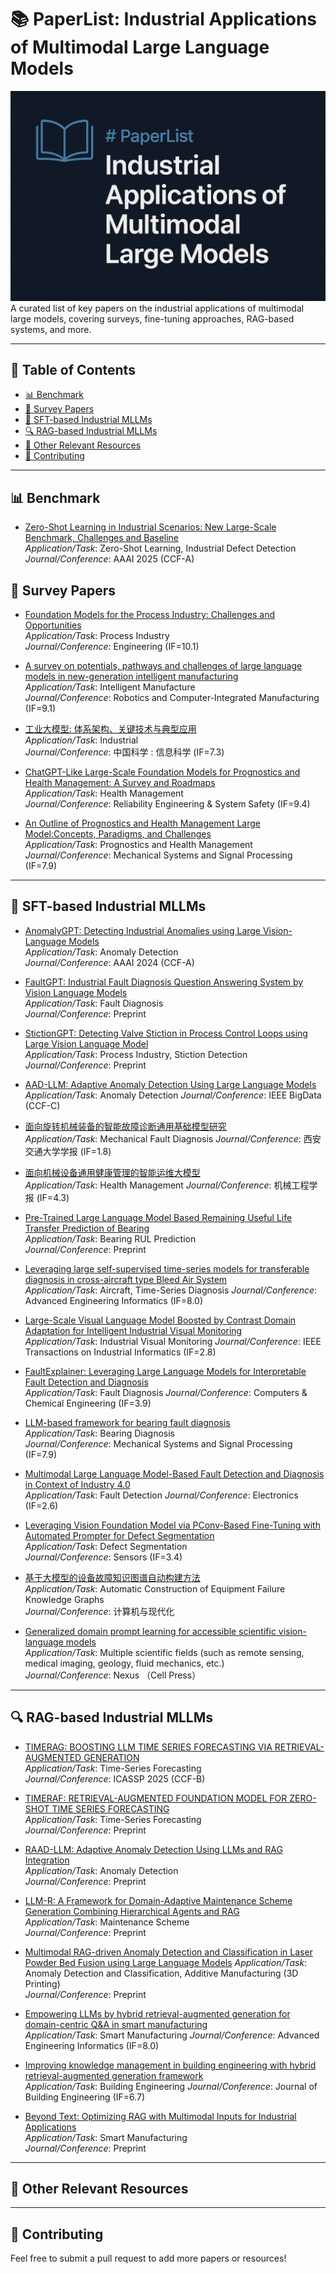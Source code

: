 # 📚 PaperList: Industrial Applications of Multimodal Large  Language Models

![Banner](cover.png)
A curated list of key papers on the industrial applications of multimodal large models, covering surveys, fine-tuning approaches, RAG-based systems, and more.

---

## 📑 Table of Contents

- [📊 Benchmark](#-benchmark)
- [📖 Survey Papers](#-survey-papers)
- [🔧 SFT-based Industrial MLLMs](#-sft-based-industrial-mllms)
- [🔍 RAG-based Industrial MLLMs](#-rag-based-industrial-mllms)
- [📌 Other Relevant Resources](#-other-relevant-resources)
- [🤝 Contributing](#-contributing)

---

## 📊 Benchmark

- [Zero-Shot Learning in Industrial Scenarios: New Large-Scale Benchmark, Challenges and Baseline](https://ojs.aaai.org/index.php/AAAI/article/view/33124)  
  *Application/Task*: Zero-Shot Learning,  Industrial Defect Detection  
  *Journal/Conference*: AAAI 2025 (CCF-A)

## 📖 Survey Papers

- [Foundation Models for the Process Industry: Challenges and Opportunities](https://www.sciencedirect.com/science/article/pii/S2095809925001766)  
  *Application/Task*: Process Industry  
  *Journal/Conference*: Engineering (IF=10.1) 
 
- [A survey on potentials, pathways and challenges of large language models in new-generation intelligent manufacturing](https://www.sciencedirect.com/science/article/pii/S0736584524001704)  
  *Application/Task*: Intelligent Manufacture  
  *Journal/Conference*: Robotics and Computer-Integrated Manufacturing (IF=9.1)  

- [工业大模型: 体系架构、关键技术与典型应用](http://scis.scichina.com/cn/2024/SSI-2024-0185.pdf)  
  *Application/Task*: Industrial  
  *Journal/Conference*: 中国科学 : 信息科学 (IF=7.3)  
  
- [ChatGPT-Like Large-Scale Foundation Models for Prognostics and Health Management: A Survey and Roadmaps](https://www.sciencedirect.com/science/article/pii/S0951832023007640)  
  *Application/Task*: Health Management  
  *Journal/Conference*: Reliability Engineering & System Safety (IF=9.4)  

- [An Outline of Prognostics and Health Management Large Model:Concepts, Paradigms, and Challenges](https://www.sciencedirect.com/science/article/pii/S088832702500384X)  
  *Application/Task*: Prognostics and Health Management  
  *Journal/Conference*: Mechanical Systems and Signal Processing (IF=7.9)  

  
---

## 🔧 SFT-based Industrial MLLMs

- [AnomalyGPT: Detecting Industrial Anomalies using Large Vision-Language Models](https://ojs.aaai.org/index.php/AAAI/article/view/27963)  
  *Application/Task*: Anomaly Detection  
  *Journal/Conference*: AAAI 2024 (CCF-A)

- [FaultGPT: Industrial Fault Diagnosis Question Answering System by Vision Language Models](https://arxiv.org/abs/2502.15481)  
  *Application/Task*: Fault Diagnosis  
  *Journal/Conference*: Preprint

- [StictionGPT: Detecting Valve Stiction in Process Control Loops using Large Vision Language Model](https://dx.doi.org/10.2139/ssrn.5265092)  
  *Application/Task*: Process Industry, Stiction Detection  
  *Journal/Conference*: Preprint

- [AAD-LLM: Adaptive Anomaly Detection Using Large Language Models](https://ieeexplore.ieee.org/abstract/document/10825679/)  
  *Application/Task*: Anomaly Detection
  *Journal/Conference*: IEEE BigData (CCF-C)

- [面向旋转机械装备的智能故障诊断通用基础模型研究](https://kns.cnki.net/kcms2/article/abstract?v=X7jC3qydZ5-_SOa3t98F1Fgwhq-54UDkVaBXA_PkataWKlLsM4R1_-6TJGPXHlEIFqJQjRhuzhoslrnBxa0v6RpLrioDKVAVjVBl1r8BS51L2hCZlM1nrBc16W_tfzoJH_WamkqFWDALB3KjbwfupTnwDdmIczDkov5xiLo1WH4UFEoN79wucQ==&uniplatform=NZKPT&language=CHS)  
  *Application/Task*: Mechanical Fault Diagnosis
  *Journal/Conference*: 西安交通大学学报 (IF=1.8)  

- [面向机械设备通用健康管理的智能运维大模型](https://qikan.cmes.org/jxgcxb/CN/10.3901/JME.2025.06.001)  
  *Application/Task*: Health Management
  *Journal/Conference*: 机械工程学报 (IF=4.3)  
  
- [Pre-Trained Large Language Model Based Remaining Useful Life Transfer Prediction of Bearing](https://arxiv.org/abs/2501.07191)  
  *Application/Task*: Bearing RUL Prediction  
  *Journal/Conference*: Preprint

- [Leveraging large self-supervised time-series models for transferable diagnosis in cross-aircraft type Bleed Air System](https://www.sciencedirect.com/science/article/pii/S1474034625001685)  
  *Application/Task*: Aircraft, Time-Series Diagnosis
  *Journal/Conference*: Advanced Engineering Informatics (IF=8.0)  

- [Large-Scale Visual Language Model Boosted by Contrast Domain Adaptation for Intelligent Industrial Visual Monitoring](https://ieeexplore.ieee.org/abstract/document/10666846/)  
  *Application/Task*: Industrial Visual Monitoring
  *Journal/Conference*: IEEE Transactions on Industrial Informatics (IF=2.8) 

- [FaultExplainer: Leveraging Large Language Models for Interpretable Fault Detection and Diagnosis](https://www.sciencedirect.com/science/article/pii/S0098135425001565)  
  *Application/Task*: Fault Diagnosis
   *Journal/Conference*: Computers & Chemical Engineering (IF=3.9) 

- [LLM-based framework for bearing fault diagnosis](https://www.sciencedirect.com/science/article/pii/S0888327024010252)  
  *Application/Task*: Bearing Diagnosis  
  *Journal/Conference*: Mechanical Systems and Signal Processing (IF=7.9) 


- [Multimodal Large Language Model-Based Fault Detection and Diagnosis in Context of Industry 4.0](https://www.mdpi.com/2079-9292/13/24/4912)  
  *Application/Task*: Fault Detection
   *Journal/Conference*: Electronics (IF=2.6) 

- [Leveraging Vision Foundation Model via PConv-Based Fine-Tuning with Automated Prompter for Defect Segmentation](https://www.mdpi.com/1424-8220/25/8/2417)  
  *Application/Task*: Defect Segmentation  
  *Journal/Conference*: Sensors (IF=3.4)

- [基于大模型的设备故障知识图谱自动构建方法](http://www.c-a-m.org.cn/CN/10.3969/j.issn.1006-2475.2024.11.008)  
 *Application/Task*: Automatic Construction of Equipment Failure Knowledge Graphs  
 *Journal/Conference*: 计算机与现代化

- [Generalized domain prompt learning for accessible scientific vision-language models](https://www.sciencedirect.com/science/article/pii/S2950160125000166)  
  *Application/Task*: Multiple scientific fields (such as remote sensing, medical imaging, geology, fluid mechanics, etc.)  
  *Journal/Conference*: Nexus （Cell Press）

---

## 🔍 RAG-based Industrial MLLMs

- [TIMERAG: BOOSTING LLM TIME SERIES FORECASTING VIA RETRIEVAL-AUGMENTED GENERATION](https://ieeexplore.ieee.org/abstract/document/10889933/)  
  *Application/Task*: Time-Series Forecasting  
   *Journal/Conference*: ICASSP 2025 (CCF-B) 

- [TIMERAF: RETRIEVAL-AUGMENTED FOUNDATION MODEL FOR ZERO-SHOT TIME SERIES FORECASTING](https://arxiv.org/abs/2412.20810)  
  *Application/Task*: Time-Series Forecasting  
  *Journal/Conference*: Preprint


- [RAAD-LLM: Adaptive Anomaly Detection Using LLMs and RAG Integration](https://arxiv.org/abs/2503.02800)  
  *Application/Task*: Anomaly Detection  
  *Journal/Conference*: Preprint  
  

- [LLM-R: A Framework for Domain-Adaptive Maintenance Scheme Generation Combining Hierarchical Agents and RAG](https://arxiv.org/abs/2411.04476)  
  *Application/Task*: Maintenance Scheme  
  *Journal/Conference*: Preprint

- [Multimodal RAG-driven Anomaly Detection and Classification in Laser Powder Bed Fusion using Large Language Models](https://arxiv.org/abs/2505.13828)
  *Application/Task*: Anomaly Detection and Classification, Additive Manufacturing (3D Printing)  
  *Journal/Conference*: Preprint

- [Empowering LLMs by hybrid retrieval-augmented generation for domain-centric Q&A in smart manufacturing](https://www.sciencedirect.com/science/article/pii/S1474034625001053)  
  *Application/Task*: Smart Manufacturing
   *Journal/Conference*: Advanced Engineering Informatics (IF=8.0) 

- [Improving knowledge management in building engineering with hybrid retrieval-augmented generation framework](https://www.sciencedirect.com/science/article/pii/S2352710225004255)  
  *Application/Task*: Building Engineering
   *Journal/Conference*: Journal of Building Engineering (IF=6.7) 

- [Beyond Text: Optimizing RAG with Multimodal Inputs for Industrial Applications](https://arxiv.org/abs/2410.21943)  
  *Application/Task*: Smart Manufacturing  
  *Journal/Conference*: Preprint

  
---

## 📌 Other Relevant Resources



---

## 🤝 Contributing

Feel free to submit a pull request to add more papers or resources!


